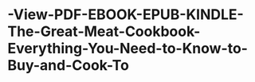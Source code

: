 # -View-PDF-EBOOK-EPUB-KINDLE-The-Great-Meat-Cookbook-Everything-You-Need-to-Know-to-Buy-and-Cook-To